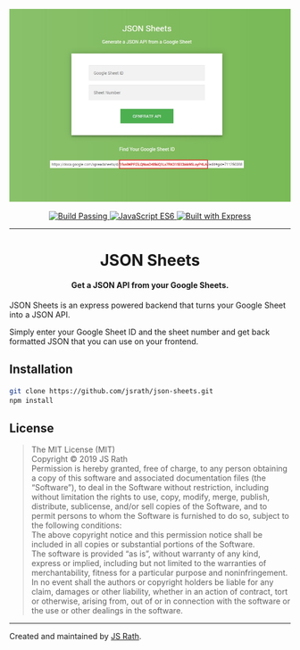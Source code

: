 <p align="center">
  <img alt="JSON Sheets Screenshot" src="./screenshot.jpg" width="800" />
</p>
<p align="center">
  <a href="#">
    <img alt="Build Passing" src="https://img.shields.io/badge/build-passing-brightgreen.svg" />
  </a>
  <a href="#">
    <img alt="JavaScript ES6" src="https://img.shields.io/badge/javascript-es6-blue.svg" />
  </a>
  <a href="#">
    <img alt="Built with Express" src="https://img.shields.io/badge/built%20with-express-green.svg" />
  </a>
</p>
<hr>
<h1 align="center">JSON Sheets</h1>
<h4 align="center">Get a JSON API from your Google Sheets.</h4>

JSON Sheets is an express powered backend that turns your Google Sheet into a JSON API.

Simply enter your Google Sheet ID and the sheet number and get back formatted JSON that you can use on your frontend. 

## Installation

```sh
git clone https://github.com/jsrath/json-sheets.git
npm install 
```

## License

> The MIT License (MIT)<br/> Copyright © 2019 JS Rath <br/> Permission is hereby granted, free of charge, to any person obtaining a copy of this software and associated documentation files (the “Software”), to deal in the Software without restriction, including without limitation the rights to use, copy, modify, merge, publish, distribute, sublicense, and/or sell copies of the Software, and to permit persons to whom the Software is furnished to do so, subject to the following conditions: <br/>The above copyright notice and this permission notice shall be included in all copies or substantial portions of the Software. <br/> The software is provided “as is”, without warranty of any kind, express or implied, including but not limited to the warranties of merchantability, fitness for a particular purpose and noninfringement. In no event shall the authors or copyright holders be liable for any claim, damages or other liability, whether in an action of contract, tort or otherwise, arising from, out of or in connection with the software or the use or other dealings in the software.

---

Created and maintained by [JS Rath](http://www.jsrath.com).
